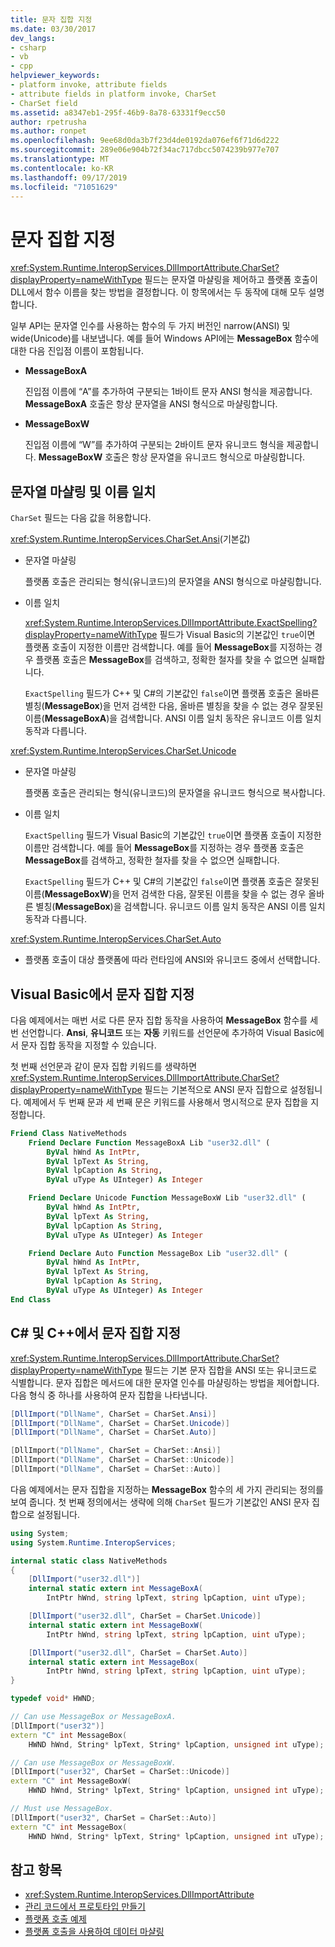 ```yaml
---
title: 문자 집합 지정
ms.date: 03/30/2017
dev_langs:
- csharp
- vb
- cpp
helpviewer_keywords:
- platform invoke, attribute fields
- attribute fields in platform invoke, CharSet
- CharSet field
ms.assetid: a8347eb1-295f-46b9-8a78-63331f9ecc50
author: rpetrusha
ms.author: ronpet
ms.openlocfilehash: 9ee68d0da3b7f23d4de0192da076ef6f71d6d222
ms.sourcegitcommit: 289e06e904b72f34ac717dbcc5074239b977e707
ms.translationtype: MT
ms.contentlocale: ko-KR
ms.lasthandoff: 09/17/2019
ms.locfileid: "71051629"
---
```

# <a name="specifying-a-character-set"></a>문자 집합 지정
<xref:System.Runtime.InteropServices.DllImportAttribute.CharSet?displayProperty=nameWithType> 필드는 문자열 마샬링을 제어하고 플랫폼 호출이 DLL에서 함수 이름을 찾는 방법을 결정합니다. 이 항목에서는 두 동작에 대해 모두 설명합니다.  
  
 일부 API는 문자열 인수를 사용하는 함수의 두 가지 버전인 narrow(ANSI) 및 wide(Unicode)를 내보냅니다. 예를 들어 Windows API에는 **MessageBox** 함수에 대한 다음 진입점 이름이 포함됩니다.  
  
- **MessageBoxA**  
  
     진입점 이름에 “A”를 추가하여 구분되는 1바이트 문자 ANSI 형식을 제공합니다. **MessageBoxA** 호출은 항상 문자열을 ANSI 형식으로 마샬링합니다.  
  
- **MessageBoxW**  
  
     진입점 이름에 “W”를 추가하여 구분되는 2바이트 문자 유니코드 형식을 제공합니다. **MessageBoxW** 호출은 항상 문자열을 유니코드 형식으로 마샬링합니다.  
  
## <a name="string-marshaling-and-name-matching"></a>문자열 마샬링 및 이름 일치  
 `CharSet` 필드는 다음 값을 허용합니다.  
  
 <xref:System.Runtime.InteropServices.CharSet.Ansi>(기본값)  
  
- 문자열 마샬링  
  
     플랫폼 호출은 관리되는 형식(유니코드)의 문자열을 ANSI 형식으로 마샬링합니다.  
  
- 이름 일치  
  
     <xref:System.Runtime.InteropServices.DllImportAttribute.ExactSpelling?displayProperty=nameWithType> 필드가 Visual Basic의 기본값인 `true`이면 플랫폼 호출이 지정한 이름만 검색합니다. 예를 들어 **MessageBox**를 지정하는 경우 플랫폼 호출은 **MessageBox**를 검색하고, 정확한 철자를 찾을 수 없으면 실패합니다.  
  
     `ExactSpelling` 필드가 C++ 및 C#의 기본값인 `false`이면 플랫폼 호출은 올바른 별칭(**MessageBox**)을 먼저 검색한 다음, 올바른 별칭을 찾을 수 없는 경우 잘못된 이름(**MessageBoxA**)을 검색합니다. ANSI 이름 일치 동작은 유니코드 이름 일치 동작과 다릅니다.  
  
 <xref:System.Runtime.InteropServices.CharSet.Unicode>  
  
- 문자열 마샬링  
  
     플랫폼 호출은 관리되는 형식(유니코드)의 문자열을 유니코드 형식으로 복사합니다.  
  
- 이름 일치  
  
     `ExactSpelling` 필드가 Visual Basic의 기본값인 `true`이면 플랫폼 호출이 지정한 이름만 검색합니다. 예를 들어 **MessageBox**를 지정하는 경우 플랫폼 호출은 **MessageBox**를 검색하고, 정확한 철자를 찾을 수 없으면 실패합니다.  
  
     `ExactSpelling` 필드가 C++ 및 C#의 기본값인 `false`이면 플랫폼 호출은 잘못된 이름(**MessageBoxW**)을 먼저 검색한 다음, 잘못된 이름을 찾을 수 없는 경우 올바른 별칭(**MessageBox**)을 검색합니다. 유니코드 이름 일치 동작은 ANSI 이름 일치 동작과 다릅니다.  
  
 <xref:System.Runtime.InteropServices.CharSet.Auto>  
  
- 플랫폼 호출이 대상 플랫폼에 따라 런타임에 ANSI와 유니코드 중에서 선택합니다.  
  
## <a name="specifying-a-character-set-in-visual-basic"></a>Visual Basic에서 문자 집합 지정  
 다음 예제에서는 매번 서로 다른 문자 집합 동작을 사용하여 **MessageBox** 함수를 세 번 선언합니다. **Ansi**, **유니코드** 또는 **자동** 키워드를 선언문에 추가하여 Visual Basic에서 문자 집합 동작을 지정할 수 있습니다.  
  
 첫 번째 선언문과 같이 문자 집합 키워드를 생략하면 <xref:System.Runtime.InteropServices.DllImportAttribute.CharSet?displayProperty=nameWithType> 필드는 기본적으로 ANSI 문자 집합으로 설정됩니다. 예제에서 두 번째 문과 세 번째 문은 키워드를 사용해서 명시적으로 문자 집합을 지정합니다.  
  
```vb
Friend Class NativeMethods
    Friend Declare Function MessageBoxA Lib "user32.dll" (
        ByVal hWnd As IntPtr,
        ByVal lpText As String,
        ByVal lpCaption As String,
        ByVal uType As UInteger) As Integer

    Friend Declare Unicode Function MessageBoxW Lib "user32.dll" (
        ByVal hWnd As IntPtr,
        ByVal lpText As String,
        ByVal lpCaption As String,
        ByVal uType As UInteger) As Integer

    Friend Declare Auto Function MessageBox Lib "user32.dll" (
        ByVal hWnd As IntPtr,
        ByVal lpText As String,
        ByVal lpCaption As String,
        ByVal uType As UInteger) As Integer
End Class
```
  
## <a name="specifying-a-character-set-in-c-and-c"></a>C# 및 C++에서 문자 집합 지정  
 <xref:System.Runtime.InteropServices.DllImportAttribute.CharSet?displayProperty=nameWithType> 필드는 기본 문자 집합을 ANSI 또는 유니코드로 식별합니다. 문자 집합은 메서드에 대한 문자열 인수를 마샬링하는 방법을 제어합니다. 다음 형식 중 하나를 사용하여 문자 집합을 나타냅니다.  
  
```csharp
[DllImport("DllName", CharSet = CharSet.Ansi)]
[DllImport("DllName", CharSet = CharSet.Unicode)]
[DllImport("DllName", CharSet = CharSet.Auto)]
```
  
```cpp
[DllImport("DllName", CharSet = CharSet::Ansi)]
[DllImport("DllName", CharSet = CharSet::Unicode)]
[DllImport("DllName", CharSet = CharSet::Auto)]
```
  
 다음 예제에서는 문자 집합을 지정하는 **MessageBox** 함수의 세 가지 관리되는 정의를 보여 줍니다. 첫 번째 정의에서는 생략에 의해 `CharSet` 필드가 기본값인 ANSI 문자 집합으로 설정됩니다.  
  
```csharp  
using System;
using System.Runtime.InteropServices;

internal static class NativeMethods
{
    [DllImport("user32.dll")]
    internal static extern int MessageBoxA(
        IntPtr hWnd, string lpText, string lpCaption, uint uType);

    [DllImport("user32.dll", CharSet = CharSet.Unicode)]
    internal static extern int MessageBoxW(
        IntPtr hWnd, string lpText, string lpCaption, uint uType);

    [DllImport("user32.dll", CharSet = CharSet.Auto)]
    internal static extern int MessageBox(
        IntPtr hWnd, string lpText, string lpCaption, uint uType);
}
```  
  
```cpp
typedef void* HWND;

// Can use MessageBox or MessageBoxA.
[DllImport("user32")]
extern "C" int MessageBox(
    HWND hWnd, String* lpText, String* lpCaption, unsigned int uType);

// Can use MessageBox or MessageBoxW.
[DllImport("user32", CharSet = CharSet::Unicode)]
extern "C" int MessageBoxW(
    HWND hWnd, String* lpText, String* lpCaption, unsigned int uType);

// Must use MessageBox.
[DllImport("user32", CharSet = CharSet::Auto)]
extern "C" int MessageBox(
    HWND hWnd, String* lpText, String* lpCaption, unsigned int uType);
```
  
## <a name="see-also"></a>참고 항목

- <xref:System.Runtime.InteropServices.DllImportAttribute>
- [관리 코드에서 프로토타입 만들기](creating-prototypes-in-managed-code.md)
- [플랫폼 호출 예제](platform-invoke-examples.md)
- [플랫폼 호출을 사용하여 데이터 마샬링](marshaling-data-with-platform-invoke.md)
